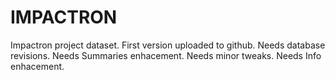 # IMPACTRON
Impactron project dataset.
First version uploaded to github.
Needs database revisions.
Needs Summaries enhacement.
Needs minor tweaks.
Needs Info enhacement.
